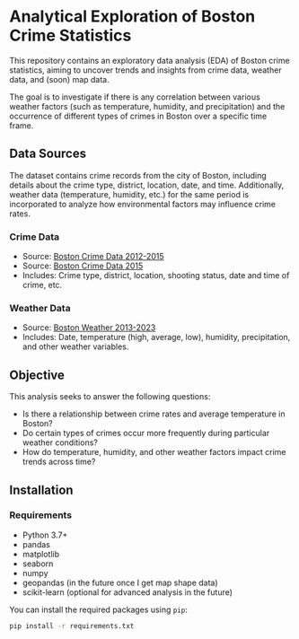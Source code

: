 # Analytical Exploration of Boston Crime Statistics

This repository contains an exploratory data analysis (EDA) of Boston crime statistics, aiming to uncover trends and insights from crime data, weather data, and (soon) map data.

 The goal is to investigate if there is any correlation between various weather factors (such as temperature, humidity, and precipitation) and the occurrence of different types of crimes in Boston over a specific time frame.

## Data Sources

The dataset contains crime records from the city of Boston, including details about the crime type, district, location, date, and time. Additionally, weather data (temperature, humidity, etc.) for the same period is incorporated to analyze how environmental factors may influence crime rates.

### Crime Data
- Source: [Boston Crime Data 2012-2015](https://data.boston.gov/dataset/crime-incident-reports-july-2012-august-2015-source-legacy-system)
- Source: [Boston Crime Data 2015](https://data.boston.gov/dataset/crime-incident-reports-august-2015-to-date-source-new-system)
- Includes: Crime type, district, location, shooting status, date and time of crime, etc.

### Weather Data
- Source: [Boston Weather 2013-2023](https://www.kaggle.com/datasets/swaroopmeher/boston-weather-2013-2023?resource=download)
- Includes: Date, temperature (high, average, low), humidity, precipitation, and other weather variables.

## Objective

This analysis seeks to answer the following questions:
- Is there a relationship between crime rates and average temperature in Boston?
- Do certain types of crimes occur more frequently during particular weather conditions?
- How do temperature, humidity, and other weather factors impact crime trends across time?

## Installation

### Requirements
- Python 3.7+
- pandas 
- matplotlib 
- seaborn
- numpy
- geopandas (in the future once I get map shape data)
- scikit-learn (optional for advanced analysis in the future)

You can install the required packages using `pip`:

```bash
pip install -r requirements.txt
